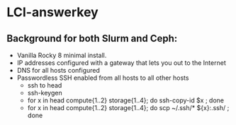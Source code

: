 # LCI-answerkey
## Background for both Slurm and Ceph:
- Vanilla Rocky 8 minimal install.
- IP addresses configured with a gateway that lets you out to the Internet
- DNS for all hosts configured
- Passwordless SSH enabled from all hosts to all other hosts
  - ssh to head
  - ssh-keygen
  - for x in head compute{1..2} storage{1..4}; do ssh-copy-id $x ; done
  - for x in head compute{1..2} storage{1..4}; do scp ~/.ssh/* ${x}:.ssh/ ; done
